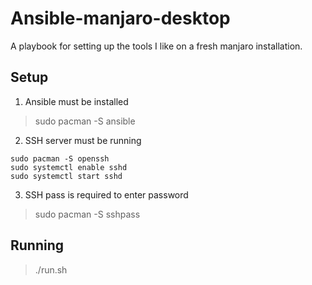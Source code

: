 # Ansible-manjaro-desktop

A playbook for setting up the tools I like on a fresh manjaro
installation.

## Setup

1. Ansible must be installed

>  sudo pacman -S ansible

2. SSH server must be running

```
sudo pacman -S openssh
sudo systemctl enable sshd
sudo systemctl start sshd
```

3. SSH pass is required to enter password

> sudo pacman -S sshpass

## Running

> ./run.sh
